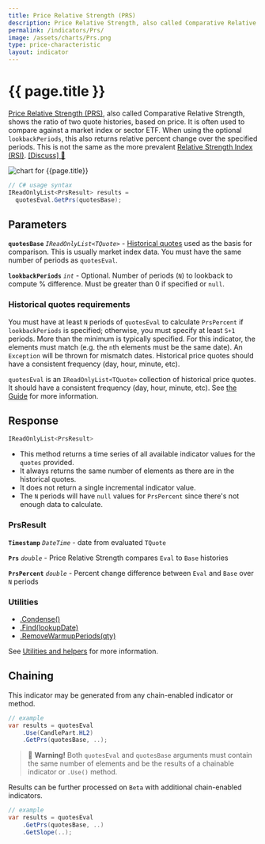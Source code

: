 ```yaml
---
title: Price Relative Strength (PRS)
description: Price Relative Strength, also called Comparative Relative Strength, shows the ratio of two quote histories, based on price.  It is often used to compare against a market index or sector ETF.  When using the optional lookback window, this also returns relative percent change over the specified periods.  This is not the same as the more prevalent Relative Strength Index (RSI).
permalink: /indicators/Prs/
image: /assets/charts/Prs.png
type: price-characteristic
layout: indicator
---
```


# {{ page.title }}

[Price Relative Strength (PRS)](https://en.wikipedia.org/wiki/Relative_strength), also called Comparative Relative Strength, shows the ratio of two quote histories, based on price.  It is often used to compare against a market index or sector ETF.  When using the optional `lookbackPeriods`, this also returns relative percent change over the specified periods.  This is not the same as the more prevalent <a href="{{site.baseurl}}/indicators/Rsi/#content" rel="nofollow">Relative Strength Index (RSI)</a>.
[[Discuss] &#128172;]({{site.github.repository_url}}/discussions/243 "Community discussion about this indicator")

![chart for {{page.title}}]({{site.baseurl}}{{page.image}})

```csharp
// C# usage syntax
IReadOnlyList<PrsResult> results =
  quotesEval.GetPrs(quotesBase);
```

## Parameters

**`quotesBase`** _`IReadOnlyList<TQuote>`_ - [Historical quotes]({{site.baseurl}}/guide/#historical-quotes) used as the basis for comparison.  This is usually market index data.  You must have the same number of periods as `quotesEval`.

**`lookbackPeriods`** _`int`_ - Optional.  Number of periods (`N`) to lookback to compute % difference.  Must be greater than 0 if specified or `null`.

### Historical quotes requirements

You must have at least `N` periods of `quotesEval` to calculate `PrsPercent` if `lookbackPeriods` is specified; otherwise, you must specify at least `S+1` periods.  More than the minimum is typically specified.  For this indicator, the elements must match (e.g. the `n`th elements must be the same date).  An `Exception` will be thrown for mismatch dates.  Historical price quotes should have a consistent frequency (day, hour, minute, etc).

`quotesEval` is an `IReadOnlyList<TQuote>` collection of historical price quotes.  It should have a consistent frequency (day, hour, minute, etc).  See [the Guide]({{site.baseurl}}/guide/#historical-quotes) for more information.

## Response

```csharp
IReadOnlyList<PrsResult>
```

- This method returns a time series of all available indicator values for the `quotes` provided.
- It always returns the same number of elements as there are in the historical quotes.
- It does not return a single incremental indicator value.
- The `N` periods will have `null` values for `PrsPercent` since there's not enough data to calculate.

### PrsResult

**`Timestamp`** _`DateTime`_ - date from evaluated `TQuote`

**`Prs`** _`double`_ - Price Relative Strength compares `Eval` to `Base` histories

**`PrsPercent`** _`double`_ - Percent change difference between `Eval` and `Base` over `N` periods

### Utilities

- [.Condense()]({{site.baseurl}}/utilities#condense)
- [.Find(lookupDate)]({{site.baseurl}}/utilities#find-indicator-result-by-date)
- [.RemoveWarmupPeriods(qty)]({{site.baseurl}}/utilities#remove-warmup-periods)

See [Utilities and helpers]({{site.baseurl}}/utilities#utilities-for-indicator-results) for more information.

## Chaining

This indicator may be generated from any chain-enabled indicator or method.

```csharp
// example
var results = quotesEval
    .Use(CandlePart.HL2)
    .GetPrs(quotesBase, ..);
```

> &#128681; **Warning!** Both `quotesEval` and `quotesBase` arguments must contain the same number of elements and be the results of a chainable indicator or `.Use()` method.

Results can be further processed on `Beta` with additional chain-enabled indicators.

```csharp
// example
var results = quotesEval
    .GetPrs(quotesBase, ..)
    .GetSlope(..);
```
